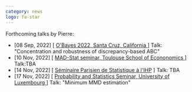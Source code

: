 ```yaml
---
category: news
logo: fa-star
---
```

Forthcoming talks by Pierre:
<ul>
   <li> [08 Sep, 2022] [ <a href="https://obayes.soe.ucsc.edu/" target="_blank">O'Bayes 2022, Santa Cruz, California </a> ] Talk: "Concentration and robustness of discrepancy-based ABC" </li>
   <li> [10 Nov, 2022] [ <a href="https://www.tse-fr.eu/groups/mathematics-decision-making-and-statistics?tabs=4" target="_blank">MAD-Stat seminar, Toulouse School of Econonomics </a> ] Talk:TBA </li>
   <li> [14 Nov, 2022] [ <a href="https://sites.google.com/site/semstats/home" target="_blank">Séminaire Parisien de Statistique à l'IHP</a> ] Talk: TBA </li>
   <li> [17 Nov, 2022] [ <a href="https://wwwen.uni.lu/research/fstm/dmath" target="_blank">Probability and Statistics Seminar, University of Luxembourg </a> ] Talk: "Minimum MMD estimation" </li>
</ul>

